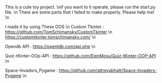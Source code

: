This is a cute toy project. \nif you want to it operate, please run the start.py file. \n
There are some parts that I failed to make properly. Please help me! \n

I made it by using These OOS \n
Custom Tkinter : https://github.com/TomSchimansky/CustomTkinter \n
                 https://customtkinter.tomschimansky.com/ \n

Opendb API : https://opentdb.com/api.php \n

Quiz-tKinter-OOp-API : https://github.com/EienMosu/Quiz-tKinter-OOP-API \n

Space-Invadors_Pygame : https://github.com/attreyabhatt/Space-Invaders-Pygame \n
